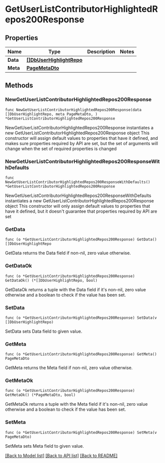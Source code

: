 # GetUserListContributorHighlightedRepos200Response

## Properties

Name | Type | Description | Notes
------------ | ------------- | ------------- | -------------
**Data** | [**[]DbUserHighlightRepo**](DbUserHighlightRepo.md) |  | 
**Meta** | [**PageMetaDto**](PageMetaDto.md) |  | 

## Methods

### NewGetUserListContributorHighlightedRepos200Response

`func NewGetUserListContributorHighlightedRepos200Response(data []DbUserHighlightRepo, meta PageMetaDto, ) *GetUserListContributorHighlightedRepos200Response`

NewGetUserListContributorHighlightedRepos200Response instantiates a new GetUserListContributorHighlightedRepos200Response object
This constructor will assign default values to properties that have it defined,
and makes sure properties required by API are set, but the set of arguments
will change when the set of required properties is changed

### NewGetUserListContributorHighlightedRepos200ResponseWithDefaults

`func NewGetUserListContributorHighlightedRepos200ResponseWithDefaults() *GetUserListContributorHighlightedRepos200Response`

NewGetUserListContributorHighlightedRepos200ResponseWithDefaults instantiates a new GetUserListContributorHighlightedRepos200Response object
This constructor will only assign default values to properties that have it defined,
but it doesn't guarantee that properties required by API are set

### GetData

`func (o *GetUserListContributorHighlightedRepos200Response) GetData() []DbUserHighlightRepo`

GetData returns the Data field if non-nil, zero value otherwise.

### GetDataOk

`func (o *GetUserListContributorHighlightedRepos200Response) GetDataOk() (*[]DbUserHighlightRepo, bool)`

GetDataOk returns a tuple with the Data field if it's non-nil, zero value otherwise
and a boolean to check if the value has been set.

### SetData

`func (o *GetUserListContributorHighlightedRepos200Response) SetData(v []DbUserHighlightRepo)`

SetData sets Data field to given value.


### GetMeta

`func (o *GetUserListContributorHighlightedRepos200Response) GetMeta() PageMetaDto`

GetMeta returns the Meta field if non-nil, zero value otherwise.

### GetMetaOk

`func (o *GetUserListContributorHighlightedRepos200Response) GetMetaOk() (*PageMetaDto, bool)`

GetMetaOk returns a tuple with the Meta field if it's non-nil, zero value otherwise
and a boolean to check if the value has been set.

### SetMeta

`func (o *GetUserListContributorHighlightedRepos200Response) SetMeta(v PageMetaDto)`

SetMeta sets Meta field to given value.



[[Back to Model list]](../README.md#documentation-for-models) [[Back to API list]](../README.md#documentation-for-api-endpoints) [[Back to README]](../README.md)


